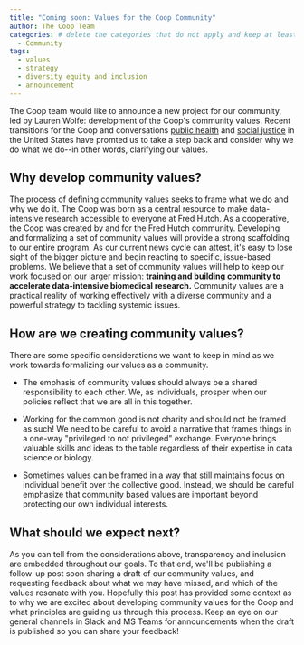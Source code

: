 ```yaml
---
title: "Coming soon: Values for the Coop Community"
author: The Coop Team
categories: # delete the categories that do not apply and keep at least one
  - Community
tags:
  - values
  - strategy
  - diversity equity and inclusion
  - announcement
---
```


The Coop team would like to announce a new project for our community, led by Lauren Wolfe: development of the Coop's community values. Recent transitions for the Coop and conversations [public health](https://fredhutch.github.io/coop/science/tableau-covid/) and [social justice](https://fredhutch.github.io/coop/community/coop-values-racial-injustice/) in the United States have promted us to take a step back and consider why we do what we do--in other words, clarifying our values.

## Why develop community values?

The process of defining community values seeks to frame what we do and why we do it. The Coop was born as a central resource to make data-intensive research accessible to everyone at Fred Hutch. As a cooperative, the Coop was created by and for the Fred Hutch community. Developing and formalizing a set of community values will provide a strong scaffolding to our entire program. As our current news cycle can attest, it's easy to lose sight of the bigger picture and begin reacting to specific, issue-based problems. We believe that a set of community values will help to keep our work focused on our larger mission: **training and building community to accelerate data-intensive biomedical research.** Community values are a practical reality of working effectively with a diverse community and a powerful strategy to tackling systemic issues.

## How are we creating community values?

There are some specific considerations we want to keep in mind as we work towards formalizing our values as a community. 

* The emphasis of community values should always be a shared responsibility to each other. We, as individuals, prosper when our policies reflect that we are all in this together.

* Working for the common good is not charity and should not be framed as such! We need to be careful to avoid a narrative that frames things in a one-way "privileged to not privileged" exchange. Everyone brings valuable skills and ideas to the table regardless of their expertise in data science or biology. 

* Sometimes values can be framed in a way that still maintains focus on individual benefit over the collective good. Instead, we should be careful emphasize that community based values are important beyond protecting our own individual interests.

## What should we expect next?

As you can tell from the considerations above, transparency and inclusion are embedded throughout our goals. To that end, we'll be publishing a follow-up post soon sharing a draft of our community values, and requesting feedback about what we may have missed, and which of the values resonate with you.
Hopefully this post has provided some context as to why we are excited about developing community values for the Coop and what principles are guiding us through this process. Keep an eye on our general channels in Slack and MS Teams for announcements when the draft is published so you can share your feedback!
